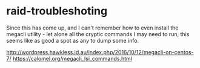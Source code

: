 # raid-troubleshoting

Since this has come up, and I can't remember how to even install the megacli utility - let alone all the cryptic commands I may need to run, this seems like as good a spot as any to dump some info.


http://wordpress.hawkless.id.au/index.php/2016/10/12/megacli-on-centos-7/
https://calomel.org/megacli_lsi_commands.html

